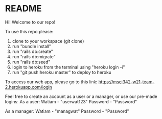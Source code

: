 # README

Hi! Welcome to our repo!

To use this repo please:
1. clone to your workspace (git clone)
2. run "bundle install"
3. run "rails db:create"
4. run "rails db:migrate"
5. run "rails db:seed"
6. login to heroku from the terminal using "heroku login -i"
7. run "git push heroku master" to deploy to heroku

To access our web app, please go to this link:
https://msci342-w21-team-2.herokuapp.com/login

Feel free to create an account as a user or a manager, or use our pre-made logins:
As a user:
Watiam - "userwat123"
Password - "Password"

As a manager:
Watiam - "managwat"
Password - "Password"
